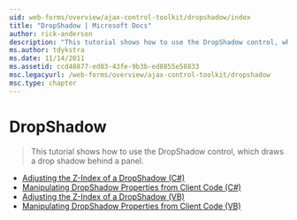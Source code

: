 ```yaml
---
uid: web-forms/overview/ajax-control-toolkit/dropshadow/index
title: "DropShadow | Microsoft Docs"
author: rick-anderson
description: "This tutorial shows how to use the DropShadow control, which draws a drop shadow behind a panel."
ms.author: tdykstra
ms.date: 11/14/2011
ms.assetid: ccd48877-ed83-43fe-9b3b-ed8855e58833
msc.legacyurl: /web-forms/overview/ajax-control-toolkit/dropshadow
msc.type: chapter
---
```

# DropShadow

> This tutorial shows how to use the DropShadow control, which draws a drop shadow behind a panel.

- [Adjusting the Z-Index of a DropShadow (C#)](adjusting-the-z-index-of-a-dropshadow-cs.md)
- [Manipulating DropShadow Properties from Client Code (C#)](manipulating-dropshadow-properties-from-client-code-cs.md)
- [Adjusting the Z-Index of a DropShadow (VB)](adjusting-the-z-index-of-a-dropshadow-vb.md)
- [Manipulating DropShadow Properties from Client Code (VB)](manipulating-dropshadow-properties-from-client-code-vb.md)

